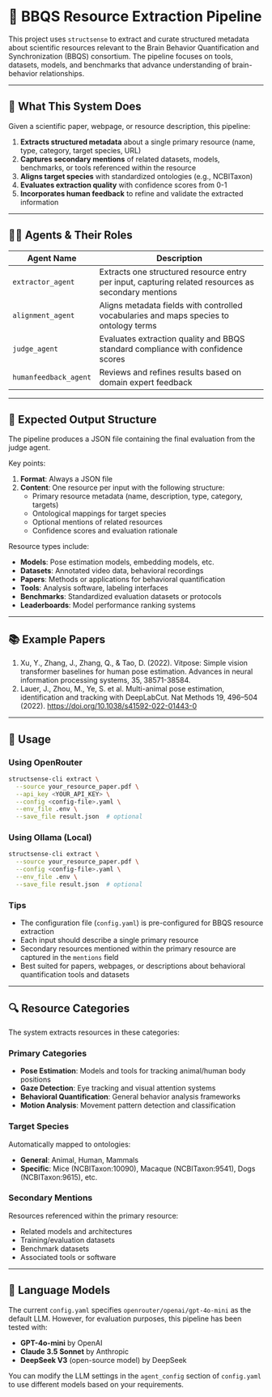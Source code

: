 # 🧠 BBQS Resource Extraction Pipeline

This project uses `structsense` to extract and curate structured metadata about scientific resources relevant to the Brain Behavior Quantification and Synchronization (BBQS) consortium. The pipeline focuses on tools, datasets, models, and benchmarks that advance understanding of brain-behavior relationships.

---

## 🔬 What This System Does

Given a scientific paper, webpage, or resource description, this pipeline:

1. **Extracts structured metadata** about a single primary resource (name, type, category, target species, URL)
2. **Captures secondary mentions** of related datasets, models, benchmarks, or tools referenced within the resource
3. **Aligns target species** with standardized ontologies (e.g., NCBITaxon)
4. **Evaluates extraction quality** with confidence scores from 0-1
5. **Incorporates human feedback** to refine and validate the extracted information

---

## 🧑‍💼 Agents & Their Roles

| Agent Name           | Description |
|----------------------|-------------|
| `extractor_agent`    | Extracts one structured resource entry per input, capturing related resources as secondary mentions |
| `alignment_agent`    | Aligns metadata fields with controlled vocabularies and maps species to ontology terms |
| `judge_agent`        | Evaluates extraction quality and BBQS standard compliance with confidence scores |
| `humanfeedback_agent`| Reviews and refines results based on domain expert feedback |

---

## 📁 Expected Output Structure

The pipeline produces a JSON file containing the final evaluation from the judge agent.

Key points:
1. **Format**: Always a JSON file
2. **Content**: One resource per input with the following structure:
   - Primary resource metadata (name, description, type, category, targets)
   - Ontological mappings for target species
   - Optional mentions of related resources
   - Confidence scores and evaluation rationale

Resource types include:
- **Models**: Pose estimation models, embedding models, etc.
- **Datasets**: Annotated video data, behavioral recordings
- **Papers**: Methods or applications for behavioral quantification
- **Tools**: Analysis software, labeling interfaces
- **Benchmarks**: Standardized evaluation datasets or protocols
- **Leaderboards**: Model performance ranking systems

---

## 📚 Example Papers

1. Xu, Y., Zhang, J., Zhang, Q., & Tao, D. (2022). Vitpose: Simple vision transformer baselines for human pose estimation. Advances in neural information processing systems, 35, 38571-38584.
2. Lauer, J., Zhou, M., Ye, S. et al. Multi-animal pose estimation, identification and tracking with DeepLabCut. Nat Methods 19, 496–504 (2022). https://doi.org/10.1038/s41592-022-01443-0 
---

## 🧪 Usage

### Using OpenRouter
```bash
structsense-cli extract \
  --source your_resource_paper.pdf \
  --api_key <YOUR_API_KEY> \
  --config <config-file>.yaml \
  --env_file .env \
  --save_file result.json  # optional
```

### Using Ollama (Local)
```bash
structsense-cli extract \
  --source your_resource_paper.pdf \
  --config <config-file>.yaml \
  --env_file .env \
  --save_file result.json  # optional
```

### Tips

- The configuration file (`config.yaml`) is pre-configured for BBQS resource extraction
- Each input should describe a single primary resource
- Secondary resources mentioned within the primary resource are captured in the `mentions` field
- Best suited for papers, webpages, or descriptions about behavioral quantification tools and datasets

---

## 🔍 Resource Categories

The system extracts resources in these categories:

### Primary Categories
- **Pose Estimation**: Models and tools for tracking animal/human body positions
- **Gaze Detection**: Eye tracking and visual attention systems
- **Behavioral Quantification**: General behavior analysis frameworks
- **Motion Analysis**: Movement pattern detection and classification

### Target Species
Automatically mapped to ontologies:
- **General**: Animal, Human, Mammals
- **Specific**: Mice (NCBITaxon:10090), Macaque (NCBITaxon:9541), Dogs (NCBITaxon:9615), etc.

### Secondary Mentions
Resources referenced within the primary resource:
- Related models and architectures
- Training/evaluation datasets
- Benchmark datasets
- Associated tools or software

---

## 🤖 Language Models

The current `config.yaml` specifies `openrouter/openai/gpt-4o-mini` as the default LLM. However, for evaluation purposes, this pipeline has been tested with:

- **GPT-4o-mini** by OpenAI
- **Claude 3.5 Sonnet** by Anthropic
- **DeepSeek V3** (open-source model) by DeepSeek

You can modify the LLM settings in the `agent_config` section of `config.yaml` to use different models based on your requirements.